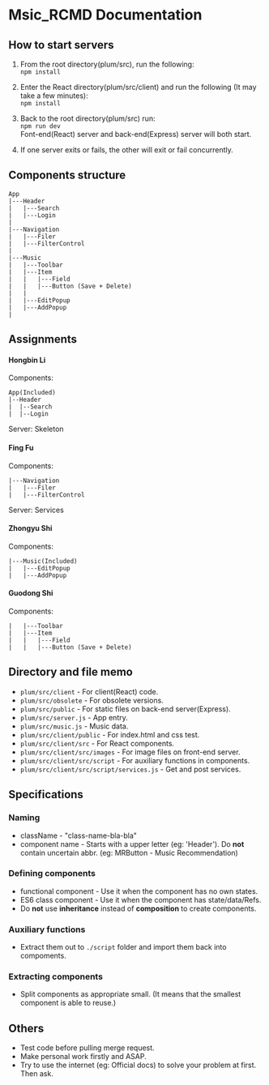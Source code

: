 # Msic_RCMD Documentation

## How to start servers
1. From the root directory(plum/src), run the following:  
    `npm install`  

2. Enter the React directory(plum/src/client) and run the following (It may take a few minutes):  
	`npm install`  

3. Back to the root directory(plum/src) run:  
    `npm run dev`  
    Font-end(React) server and back-end(Express) server will both start. 

4. If one server exits or fails, the other will exit or fail concurrently.

## Components structure
    App 
    |---Header  
    |   |---Search  
    |   |---Login
    |
    |---Navigation
    |   |---Filer
    |   |---FilterControl
    |
    |---Music
    |   |---Toolbar
    |   |---Item
    |   |   |---Field
    |   |   |---Button (Save + Delete)
    |   |
    |   |---EditPopup
    |   |---AddPopup
    |   

## Assignments
#### Hongbin Li
Components:

    App(Included)  
    |--Header  
    |  |--Search  
    |  |--Login  
Server: Skeleton  
 
#### Fing Fu
Components:

    |---Navigation
    |   |---Filer
    |   |---FilterControl
Server: Services  
 
#### Zhongyu Shi
Components:

    |---Music(Included)
    |   |---EditPopup
    |   |---AddPopup
 
#### Guodong Shi
Components:

    |   |---Toolbar
    |   |---Item
    |   |   |---Field
    |   |   |---Button (Save + Delete)

## Directory and file memo
* `plum/src/client` - For client(React) code.
* `plum/src/obsolete` - For obsolete versions.
* `plum/src/public` - For static files on back-end server(Express).
* `plum/src/server.js` - App entry.
* `plum/src/music.js` - Music data.
* `plum/src/client/public` -  For index.html and css test.
* `plum/src/client/src` - For React components.
* `plum/src/client/src/images` - For image files on front-end server.
* `plum/src/client/src/script` - For auxiliary functions in components.
* `plum/src/client/src/script/services.js` - Get and post services.

## Specifications
### Naming
* className - "class-name-bla-bla"
* component name - Starts with a upper letter (eg: 'Header'). Do **not** contain uncertain abbr. (eg: MRButton - Music Recommendation)

### Defining components
* functional component - Use it when the component has no own states.
* ES6 class component - Use it when the component has state/data/Refs.
* Do **not** use **inheritance** instead of **composition** to create components.   

### Auxiliary functions
* Extract them out to `./script` folder and import them back into compoments.

### Extracting components
* Split components as appropriate small. (It means that the smallest component is able to reuse.)  

## Others
* Test code before pulling merge request.
* Make personal work firstly and ASAP.
* Try to use the internet (eg: Official docs) to solve your problem at first. Then ask. 

